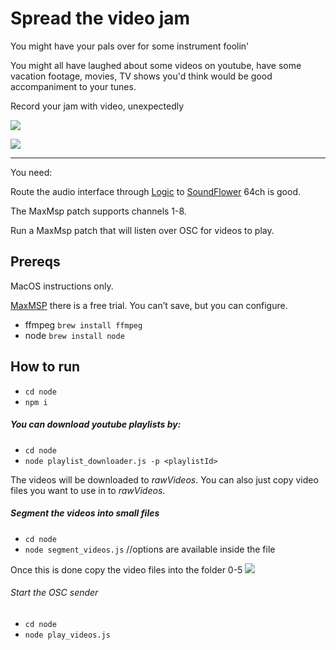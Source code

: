 # Spread the video jam

You might have your pals over for some instrument foolin'

You might all have laughed about some videos on youtube, have some vacation footage, movies, TV shows you'd think would be good accompaniment to your tunes.

Record your jam with video, unexpectedly

[![](http://img.youtube.com/vi/51r0sM-kLA0/0.jpg)](http://www.youtube.com/watch?v=51r0sM-kLA0)

[![](http://img.youtube.com/vi/Q76-CJuyCJY/0.jpg)](http://www.youtube.com/watch?v=Q76-CJuyCJY?t=223)


------------

You need:

Route the audio interface through [Logic](http://www.apple.com/uk/logic-pro/) to [SoundFlower](https://github.com/mattingalls/Soundflower) 64ch is good.

The MaxMsp patch supports channels 1-8.

Run a MaxMsp patch that will listen over OSC for videos to play.


## Prereqs

MacOS instructions only.

[MaxMSP](https://cycling74.com/downloads/) there is a free trial. You can’t save, but you can configure.

- ffmpeg `brew install ffmpeg`
- node `brew install node`

## How to run

- `cd node`
- `npm i`

##### You can download youtube playlists by:

- `cd node`
- `node playlist_downloader.js -p <playlistId>`

The videos will be downloaded to _rawVideos_. You can also just copy video files you want to use in to _rawVideos_.

##### Segment the videos into small files

-	`cd node`
-	`node segment_videos.js` //options are available inside the file

Once this is done copy the video files into the folder 0-5 ![](http://i.imgur.com/u9iAiDW.png)


###### Start the OSC sender 

-	`cd node`
-	`node play_videos.js` 












